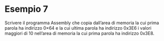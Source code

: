 # Esempio 7

Scrivere il programma Assembly che copia dall’area di memoria
la cui prima parola ha indirizzo 0×64 e la cui ultima parola
ha indirizzo 0x3E6 i valori maggiori di 10 nell’area di memoria
la cui prima parola ha indirizzo 0x3E8.
